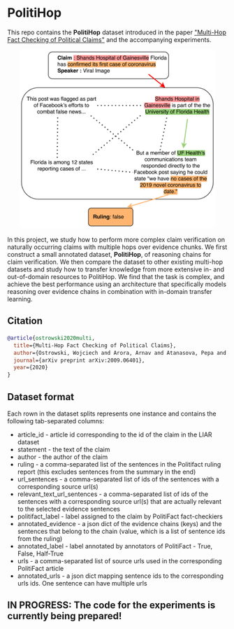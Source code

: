# PolitiHop

This repo contains the **PolitiHop** dataset introduced in the paper ["Multi-Hop Fact Checking of Political Claims"](https://arxiv.org/pdf/2009.06401.pdf) and the accompanying experiments.

<p align="center">
  <img src="politihop_example.png" width="450" alt="MultiHop">
</p>

In this project, we study how to perform more complex claim verification on naturally occurring claims with multiple hops over evidence chunks. We first construct a small annotated dataset, **PolitiHop**, of reasoning chains for claim verification. We then compare the dataset to other existing multi-hop datasets and study how to transfer knowledge from more extensive in- and out-of-domain resources to PolitiHop. We find that the task is complex, and achieve the best performance using an architecture that specifically models reasoning over evidence chains in combination with in-domain transfer learning.

## Citation
```bib
@article{ostrowski2020multi,
  title={Multi-Hop Fact Checking of Political Claims},
  author={Ostrowski, Wojciech and Arora, Arnav and Atanasova, Pepa and Augenstein, Isabelle},
  journal={arXiv preprint arXiv:2009.06401},
  year={2020}
}
```

## Dataset format

Each rown in the dataset splits represents one instance and contains the following tab-separated columns:

- article_id - article id corresponding to the id of the claim in the LIAR dataset
- statement	- the text of the claim
- author - the author of the claim
- ruling - a comma-separated list of the sentences in the Politifact ruling report (this excludes sentences from the summary in the end)
- url_sentences - a comma-separated list of ids of the sentences with a corresponding source url(s)
- relevant_text_url_sentences	- a comma-separated list of ids of the sentences with a corresponding source url(s) that are actually relevant to the selected evidence sentences
- politifact_label - label assigned to the claim by PolitiFact fact-checkiers
- annotated_evidence - a json dict of the evidence chains (keys) and the sentences that belong to the chain (value, which is a list of sentence ids from the ruling)
- annotated_label - label annotated by annotators of PolitiFact - True, False, Half-True
- urls - a comma-separated list of source urls used in the corresponding PolitiFact article
- annotated_urls - a json dict mapping sentence ids to the corresponding urls ids. One sentence can have multiple urls

## IN PROGRESS: The code for the experiments is currently being prepared!
